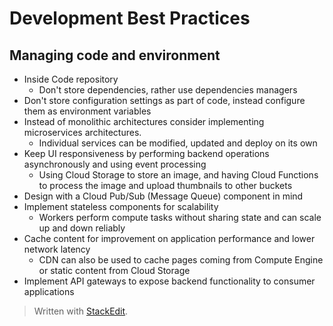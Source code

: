 
# Development Best Practices

## Managing code and environment 
- Inside Code repository
	- Don't store dependencies, rather use dependencies managers
- Don't store configuration settings as part of code, instead configure them as environment variables
- Instead of monolithic architectures consider implementing microservices architectures.
	- Individual services can be modified, updated and deploy on its own
- Keep UI responsiveness by performing backend operations asynchronously and using event processing
	- Using Cloud Storage to store an image, and having Cloud Functions to process the image and upload thumbnails to other buckets
- Design with a Cloud Pub/Sub (Message Queue) component in mind
- Implement stateless components for scalability
	- Workers perform compute tasks without sharing state and can scale up and down reliably
- Cache content for improvement on application performance and lower network latency
	- CDN can also be used to cache pages coming from Compute Engine or static content from Cloud Storage
- Implement API gateways to expose backend functionality to consumer applications

> Written with [StackEdit](https://stackedit.io/).
<!--stackedit_data:
eyJoaXN0b3J5IjpbNDUwMTM0NzQzLC0xNTU1MzU0NzQ2XX0=
-->
